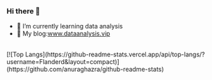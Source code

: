 ### Hi there 👋
- 🌱 I’m currently learning data analysis
- 🔭 My blog:www.dataanalysis.vip
</br>
[![Top Langs](https://github-readme-stats.vercel.app/api/top-langs/?username=Flanderd&layout=compact)](https://github.com/anuraghazra/github-readme-stats)
<!--
**Flanderd/Flanderd** is a ✨ _special_ ✨ repository because its `README.md` (this file) appears on your GitHub profile.

Here are some ideas to get you started:

- 🔭 I’m currently working on ...
- 🌱 I’m currently learning ...
- 👯 I’m looking to collaborate on ...
- 🤔 I’m looking for help with ...
- 💬 Ask me about ...
- 📫 How to reach me: ...
- 😄 Pronouns: ...
- ⚡ Fun fact: ...
-->
